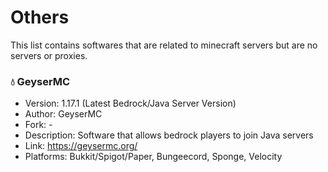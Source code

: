 # Others
This list contains softwares that are related to minecraft servers but are no servers or proxies.

### 💧 GeyserMC 
  - Version: 1.17.1 (Latest Bedrock/Java Server Version)
  - Author: GeyserMC
  - Fork: -
  - Description: Software that allows bedrock players to join Java servers
  - Link: https://geysermc.org/
  - Platforms: Bukkit/Spigot/Paper, Bungeecord, Sponge, Velocity
